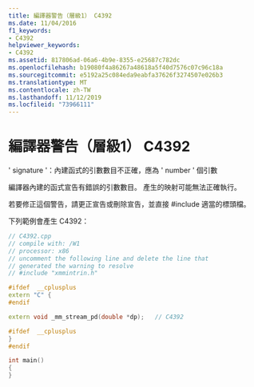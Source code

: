 ```yaml
---
title: 編譯器警告（層級1） C4392
ms.date: 11/04/2016
f1_keywords:
- C4392
helpviewer_keywords:
- C4392
ms.assetid: 817806ad-06a6-4b9e-8355-e25687c782dc
ms.openlocfilehash: b19080f4a86267a48618a5f40d7576c07c96c18a
ms.sourcegitcommit: e5192a25c084eda9eabfa37626f3274507e026b3
ms.translationtype: MT
ms.contentlocale: zh-TW
ms.lasthandoff: 11/12/2019
ms.locfileid: "73966111"
---
```

# <a name="compiler-warning-level-1-c4392"></a>編譯器警告（層級1） C4392

' signature '：內建函式的引數數目不正確，應為 ' number ' 個引數

編譯器內建的函式宣告有錯誤的引數數目。 產生的映射可能無法正確執行。

若要修正這個警告，請更正宣告或刪除宣告，並直接 #include 適當的標頭檔。

下列範例會產生 C4392：

```cpp
// C4392.cpp
// compile with: /W1
// processor: x86
// uncomment the following line and delete the line that
// generated the warning to resolve
// #include "xmmintrin.h"

#ifdef  __cplusplus
extern "C" {
#endif

extern void _mm_stream_pd(double *dp);   // C4392

#ifdef  __cplusplus
}
#endif

int main()
{
}
```